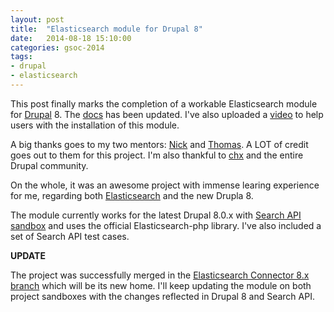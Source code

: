 ```yaml
---
layout: post
title:  "Elasticsearch module for Drupal 8"
date:   2014-08-18 15:10:00
categories: gsoc-2014
tags: 
- drupal
- elasticsearch
---
```

This post finally marks the completion of a workable Elasticsearch module for [Drupal][drupal] 8. The [docs][project-page] has been updated. I've also uploaded a [video][youtube-video-link] to help users with the installation of this module.

A big thanks goes to my two mentors: [Nick][Nick_vh] and [Thomas][drunken-monkey]. A LOT of credit goes out to them for this project. I'm also thankful to [chx][chx] and the entire Drupal community. 

On the whole, it was an awesome project with immense learing experience for me, regarding both [Elasticsearch][elasticsearch] and the new Drupla 8.

The module currently works for the latest Drupal 8.0.x with [Search API sandbox][search-api] and uses the official Elasticsearch-php library. I've also included a set of Search API test cases.

**UPDATE**

The project was successfully merged in the [Elasticsearch Connector 8.x branch][elasticsearch-connector-8x-branch] which will be its new home. I'll keep updating the module on both project sandboxes with the changes reflected in Drupal 8 and Search API.


[drupal]: https://moodle.org/
[elasticsearch]: http://www.elasticsearch.org/
[search-api]: https://www.drupal.org/sandbox/daeron/2091893
[project-page]: https://www.drupal.org/sandbox/prateeksachan/2275583
[youtube-video-link]: http://youtu.be/bX0PnhnQWoc
[Nick_vh]: https://www.drupal.org/u/Nick_vh
[drunken-monkey]: https://www.drupal.org/u/drunken-monkey
[chx]: https://www.drupal.org/u/chx
[elasticsearch-connector-8x-branch]: https://www.drupal.org/node/2159059/git-instructions/8.x-1.x
